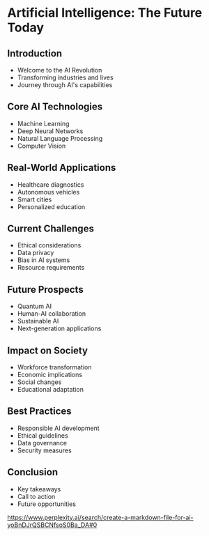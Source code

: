 # Artificial Intelligence: The Future Today

## Introduction
- Welcome to the AI Revolution
- Transforming industries and lives
- Journey through AI's capabilities

## Core AI Technologies
- Machine Learning
- Deep Neural Networks
- Natural Language Processing
- Computer Vision

## Real-World Applications
- Healthcare diagnostics
- Autonomous vehicles
- Smart cities
- Personalized education

## Current Challenges
- Ethical considerations
- Data privacy
- Bias in AI systems
- Resource requirements

## Future Prospects
- Quantum AI
- Human-AI collaboration
- Sustainable AI
- Next-generation applications

## Impact on Society
- Workforce transformation
- Economic implications
- Social changes
- Educational adaptation

## Best Practices
- Responsible AI development
- Ethical guidelines
- Data governance
- Security measures

## Conclusion
- Key takeaways
- Call to action
- Future opportunities

https://www.perplexity.ai/search/create-a-markdown-file-for-ai-yoBnDJrQSBCNfsoS0Ba_DA#0